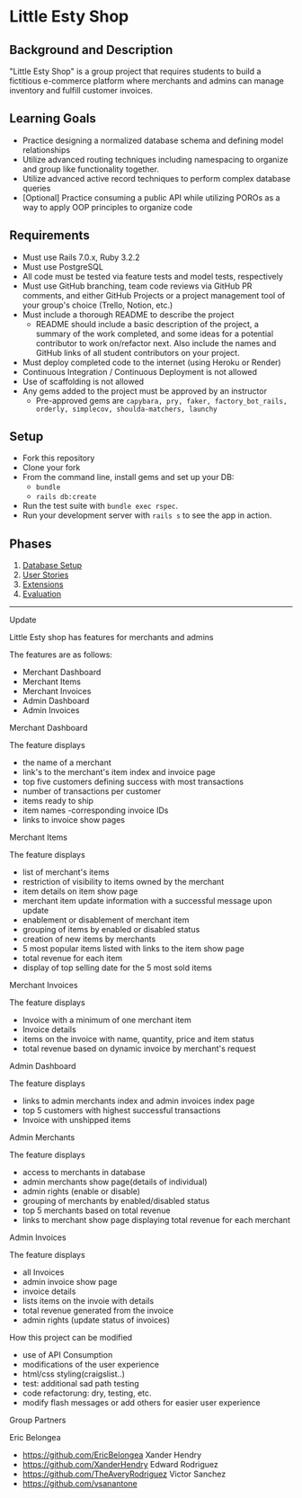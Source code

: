 # Little Esty Shop

## Background and Description

"Little Esty Shop" is a group project that requires students to build a fictitious e-commerce platform where merchants and admins can manage inventory and fulfill customer invoices.

## Learning Goals
- Practice designing a normalized database schema and defining model relationships
- Utilize advanced routing techniques including namespacing to organize and group like functionality together.
- Utilize advanced active record techniques to perform complex database queries
- [Optional] Practice consuming a public API while utilizing POROs as a way to apply OOP principles to organize code

## Requirements
- Must use Rails 7.0.x, Ruby 3.2.2
- Must use PostgreSQL
- All code must be tested via feature tests and model tests, respectively
- Must use GitHub branching, team code reviews via GitHub PR comments, and either GitHub Projects or a project management tool of your group's choice (Trello, Notion, etc.)
- Must include a thorough README to describe the project
   - README should include a basic description of the project, a summary of the work completed, and some ideas for a potential contributor to work on/refactor next. Also include the names and GitHub links of all student contributors on your project. 
- Must deploy completed code to the internet (using Heroku or Render)
- Continuous Integration / Continuous Deployment is not allowed
- Use of scaffolding is not allowed
- Any gems added to the project must be approved by an instructor
  - Pre-approved gems are `capybara, pry, faker, factory_bot_rails, orderly, simplecov, shoulda-matchers, launchy`

## Setup

* Fork this repository
* Clone your fork
* From the command line, install gems and set up your DB:
    * `bundle`
    * `rails db:create`
* Run the test suite with `bundle exec rspec`.
* Run your development server with `rails s` to see the app in action.

## Phases

1. [Database Setup](./doc/db_setup.md)
1. [User Stories](./doc/user_stories.md)
1. [Extensions](./doc/extensions.md)
1. [Evaluation](./doc/evaluation.md)

________________________________________________________________________________________

Update

Little Esty shop has features for merchants and admins

The features are as follows:

- Merchant Dashboard
- Merchant Items
- Merchant Invoices
- Admin Dashboard
- Admin Invoices

Merchant Dashboard

The feature displays 
- the name of a merchant
- link's to the merchant's item index and invoice page
- top five customers defining success with most transactions
- number of transactions per customer
- items ready to ship
- item names
-corresponding invoice IDs
- links to invoice show pages

Merchant Items

The feature displays
- list of merchant's items
- restriction of visibility to items owned by the merchant
- item details on item show page
- merchant item update information with a successful message upon update
- enablement or disablement of merchant item
- grouping of items by enabled or disabled status
- creation of new items by merchants
- 5 most popular items listed  with links to the item show page
- total revenue for each item
- display of top selling date for the 5 most sold items

Merchant Invoices

The feature displays
- Invoice with a minimum of one merchant item
- Invoice details
- items on the invoice with name, quantity, price and item status
- total revenue based on dynamic invoice by merchant's request

Admin Dashboard

The feature displays
- links to admin merchants index and admin invoices index page
- top 5 customers with highest successful transactions
- Invoice with unshipped items

Admin Merchants

The feature displays
- access to merchants in database
- admin merchants show page(details of individual)
- admin rights (enable or disable)
- grouping of merchants by enabled/disabled status
- top 5 merchants based on total revenue
- links to merchant show page displaying total revenue for each merchant

Admin Invoices

The feature displays

- all Invoices
- admin invoice show page
- invoice details
- lists items on the invoie with details
- total revenue generated from the invoice
- admin rights (update status of invoices)

How this project can be modified

- use of API Consumption
- modifications of the user experience
- html/css styling(craigslist..)
- test: additional sad path testing
- code refactorung: dry, testing, etc.
- modify flash messages or add others for easier user experience


Group Partners

Eric Belongea
- https://github.com/EricBelongea 
Xander Hendry
- https://github.com/XanderHendry
Edward Rodriguez
- https://github.com/TheAveryRodriguez 
Victor Sanchez
- https://github.com/vsanantone

